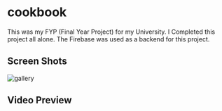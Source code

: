 # cookbook

This was my FYP (Final Year Project) for my University.
I Completed this project all alone.
The Firebase was used as a backend for this project.

## Screen Shots

![gallery](https://github.com/COOKBOOK-FYP/cookbook_mobile_app/assets/101446030/7f11eb40-fc3c-4fcb-ae5c-68bd80a0d23d)


## Video Preview
